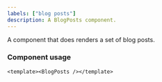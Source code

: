 ```yaml
---
labels: ["blog posts"]
description: A BlogPosts component.
---
```


A component that does renders a set of blog posts.

### Component usage

```vue
<template><BlogPosts /></template>
```

